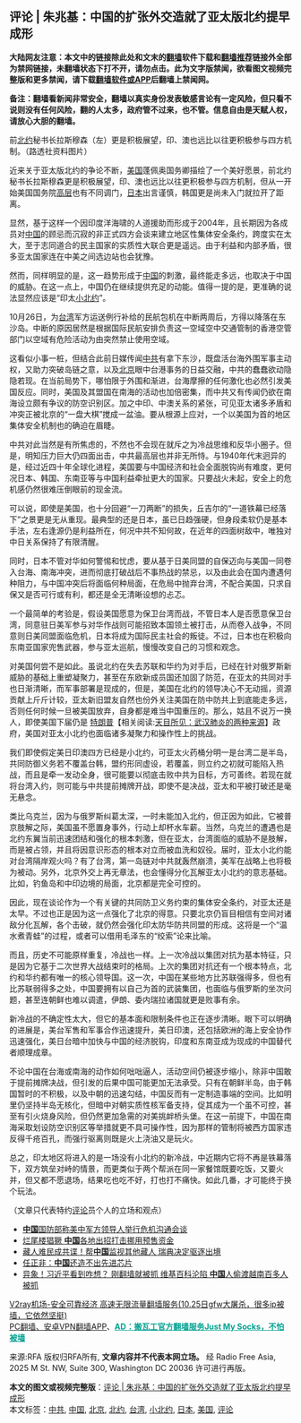  <h2>评论 | 朱兆基：中国的扩张外交造就了亚太版北约提早成形</h2> <p class="notice"><b>大陆网友注意：本文中的链接除此处和文末的<a href="https://github.com/bannedbook/fanqiang" >翻墙</a>软件下载和<a href="https://github.com/killgcd/justmysocks/blob/master/README.md">翻墙推荐</a>链接外全部为禁网链接，未翻墙状态下打不开，请勿点击。此为文字版禁闻，欲看图文视频完整版和更多禁闻，请下载<a href="https://github.com/bannedbook/fanqiang">翻墙软件或APP</a>后翻墙上禁闻网。</p><p>备注：翻墙看新闻非常安全，翻墙以真实身份发表敏感言论有一定风险，但只看不说则没有任何风险，翻的人太多，政府管不过来，也不管。信息自由是天赋人权，请放心大胆的翻墙。</b></p>  <div class="entry"> <p>前<a href="https://www.bannedbook.org/bnews/tag/%e5%8c%97%e7%ba%a6/" class="st_tag internal_tag" rel="tag" title="标签 北约 下的日志">北约</a>秘书长拉斯穆森（左）更是积极展望，印、澳也远比以往更积极参与四方机制。（路透社资料图片）</p> <p>近来关于亚太版北约的争论不断，<a href="https://www.bannedbook.org/bnews/tag/%e7%be%8e%e5%9b%bd/" class="st_tag internal_tag" rel="tag" title="标签 美国 下的日志">美国</a>蓬佩奥国务卿描绘了一个美好愿景，前北约秘书长拉斯穆森更是积极展望，印、澳也远比以往更积极参与四方机制，但从一开始美国国务院<span class='wp_keywordlink_affiliate'><a href="https://www.bannedbook.org/bnews/ccpdope/" title="中共高层内幕" target="_blank">高层</a></span>也有不同调门，<a href="https://www.bannedbook.org/bnews/tag/%e6%97%a5%e6%9c%ac/" class="st_tag internal_tag" rel="tag" title="标签 日本 下的日志">日本</a>出言谨慎，韩国更是尚未入门就拉开了距离。</p> <p>显然，基于这样一个因印度洋海啸的人道援助而形成于2004年，且长期因为各成员对<span class='wp_keywordlink_affiliate'><a href="https://www.bannedbook.org/" title="中国" target="_blank">中国</a></span>的顾忌而沉寂的非正式四方会谈来建立地区性集体安全条约，跨度实在太大，至于志同道合的民主国家的实质性大联合更是遥远。由于利益和内部矛盾，很多亚太国家连在中美之间选边站也会犹豫。</p> <p>然而，同样明显的是，这一趋势形成于<a href="https://www.bannedbook.org/bnews/tag/%E4%B8%AD%E5%9B%BD/" class="st_tag internal_tag" rel="tag" title="标签 中国 下的日志">中国</a>的刺激，最终能走多远，也取决于中国的威胁。在这一点上，中国仍在继续提供充足的动能。值得一提的是，更准确的说法显然应该是“印太<a href="https://www.bannedbook.org/bnews/tag/%e5%b0%8f%e5%8c%97%e7%ba%a6/" class="st_tag internal_tag" rel="tag" title="标签 小北约 下的日志">小北约</a>”。</p> <p>10月26日，为<a href="https://www.bannedbook.org/bnews/tag/%e5%8f%b0%e6%b9%be/" class="st_tag internal_tag" rel="tag" title="标签 台湾 下的日志">台湾</a>军方运送例行补给的民航包机在中断两周后，方得以降落在东沙岛。中断的原因居然是根据国际民航安排负责这一空域空中交通管制的香港空管部门以空域有危险活动为由突然禁止使用空域。</p>  <p>这看似小事一桩，但结合此前日媒传闻<a href="https://www.bannedbook.org/bnews/tag/%e4%b8%ad%e5%85%b1/" class="st_tag internal_tag" rel="tag" title="标签 中共 下的日志">中共</a>有拿下东沙，既盘活台海外围军事主动权，又助力突破岛链之意，以及<a href="https://www.bannedbook.org/bnews/tag/%e5%8c%97%e4%ba%ac/" class="st_tag internal_tag" rel="tag" title="标签 北京 下的日志">北京</a>眼中台港事务的日益交融，中共的蠢蠢欲动隐隐若现。在当前局势下，哪怕限于外围和渐进，台海摩擦的任何激化也必然引发美国反应。同时，美国及其盟国在南海的活动也加倍密集，而中共又有传闻仍欲在南海设立颇有争议的防空识别区。加之中印、中澳关系的紧张，可见亚太诸多矛盾和冲突正被北京的“一盘大棋”搅成一盆油。要从根源上应对，一个以美国为首的地区集体安全机制也的确迫在眉睫。</p> <p>中共对此当然是有所焦虑的，不然也不会现在就斥之为冷战思维和反华小圈子。但是，明知压力巨大仍四面出击，中共最高层也并非无所恃。与1940年代末迥异的是，经过近四十年全球化进程，美国要与中国经济和社会全面脱钩尚有难度，更何况日本、韩国、东南亚等与中国利益牵扯更大的国家。只要战火未起，安全上的危机感仍然很难压倒眼前的现金流。</p> <p>可以说，即使是美国，也十分回避“一刀两断”的损失，丘吉尔的“一道铁幕已经落下”之景更是无从重现。最典型的还是日本，虽已日趋强硬，但身段柔软仍是基本手法，左右逢源仍是利益所在，何况中共不知何故，在近年的四面树敌中，唯独对中日关系保持了有限清醒。</p> <p>同时，日本不管对华如何警惕和忧虑，要从基于日美同盟的自保迈向与美国一同卷入台海、南海冲突，进而彻底打破战后不事热战的禁忌，以及由此会在国内遭遇何种阻力，与中国冲突后将面临何种局面，在危局中抛弃台湾，不配合美国，只求自保又是否可行或有利，都还是全无清晰设想的忐忑。</p> <p>一个最简单的考验是，假设美国愿意为保卫台湾而战，不管日本人是否愿意保卫台湾，同意驻日美军参与对华作战则可能招致本国领土被打击，从而卷入战争，不同意则日美同盟面临危机，日本将成为国际民主社会的叛徒。不过，日本也在积极向东南亚国家兜售武器，参与亚太巡航，慢慢改变自己的习惯和观念。</p>  <p>对美国何尝不是如此。虽说北约在失去苏联和华约为对手后，已经在针对俄罗斯新威胁的基础上重塑凝聚力，甚至在东欧新成员国还加固了防范，在亚太的共同对手也日渐清晰，而军事部署是现成的，但是，美国在北约的领导决心不无动摇，资源贡献上斤斤计较，亚太新旧盟友自然也份外关注美国在防中防共上到底能走多远，否则任何时候一旦被美国放弃，自身都是难当中国重压的。那么，姑且不说万一换人，即使美国下届仍是 <span class='wp_keywordlink'><a href="https://www.bannedbook.org/bnews/comments/20200816/1381118.html" title="天目所见：川普将再赢总统大选 共和党掌参众两院" target="_blank">特朗普</a></span>【相关阅读:<a href='https://www.bannedbook.org/bnews/comments/20200816/1381123.html' target='_blank'>天目所见：武汉肺炎的两种来源</a>】政府，美国对亚太小北约也面临诸多凝聚力和操作性上的挑战。</p> <p>我们即使假定美日印澳四方已经是小北约，可亚太火药桶分明一是台湾二是半岛，共同防御义务若不覆盖台韩，盟约形同虚设，若覆盖，则立约之初就可能陷入热战，而且是牵一发动全身，很可能要以彻底击败中共为目标，方可善终。若现在就将台湾入约，则可能与中共提前摊牌开战，即使不是决战，亚太和平被打破还是毫无悬念。</p> <p>类比乌克兰，因为与俄罗斯纠葛太深，一时未能加入北约，但正因为如此，它被普京肢解之际，美国虽不愿置身事外，行动上却杯水车薪。当然，乌克兰的遭遇也是北约东翼当前迅速团结和强化的根本刺激，但在亚太，台湾面临的威胁不是肢解，而是被占领，并且将因意识形态的根本对立而被血洗和奴役。届时，亚太小北约能对台湾隔岸观火吗？有了台湾，第一岛链对中共就轰然崩溃，美军在战略上也将极为被动。另外，北京外交上再无章法，也会懂得分化瓦解亚太小北约的意志基础。比如，钓鱼岛和中印边境的局面，北京都是完全可控的。</p> <p>因此，现在谈论作为一个有关键的共同防卫义务约束的集体安全条约，对亚太还是太早。不过也正是因为这一点强化了北京的得意。只要北京仍盲目相信有空间对诸敌分化瓦解，各个击破，就仍然会强化印太防华防共同盟的形成。这将是一个“温水煮青蛙”的过程，或者可以借用毛泽东的“绞索”论来比喻。</p> <p>而且，历史不可能原样重复，冷战也一样。上一次冷战以集团对抗为基本特征，只是因为它基于二次世界大战结束时的格局。上次的集团对抗还有一个根本特点，北约和华约都有唯一的核心领导国。这一次，中国在某些地方比苏联强得多，但也有比苏联弱得多之处，中国要拥有以自己为首的武装集团，也面临与俄罗斯的坐次问题，甚至连朝鲜也难以调遣，伊朗、委内瑞拉诸国就更是败事有余。</p>  <p>新冷战的不确定性太大，但它的基本面和限制条件也正在逐步清晰。眼下可以明确的进展是，美台军售和军事合作迅速提升，美日印澳，还包括欧洲的海上安全协作迅速强化，美日台暗中加快与中国的经济脱钩，印度和东南亚成为现成的中国替代者顺理成章。</p> <p>不论中国在台海或南海的动作如何咄咄逼人，活动空间仍被逐步缩小，除非中国敢于提前摊牌决战，但引发的后果中国可能更加无法承受。只有在朝鲜半岛，由于韩国暂时的不积极，以及中朝的迅速勾结，中国反而有一定制造事端的空间。比如明里仍坚持半岛无核化，但暗中对朝实质性核军备支持，促其成为一个虽不可控，甚至有引火烧身风险，但仍然更加急需的对美挑衅桥头堡。在这一前提下，中国在南海采取划设防空识别区等举措就更不具可操作性，因为那样的管制将被西方国家违反得千疮百孔，而强行驱离则既是火上浇油又是玩火。</p> <p>总之，印太地区将进入的是一场没有小北约的新冷战，中近期内它将不再是铁幕落下，双方筑垒对峙的情景，而更类似于两个帮派在同一家餐馆既要吃饭，又要火并，但又都不愿退场，结果吃也吃不好，打也打不痛快。如此几番，才可能终于换个玩法。</p> <p>（文章只代表特约<span class='wp_keywordlink_affiliate'><a href="https://www.bannedbook.org/bnews/comments/" title="新闻评论" target="_blank">评论</a></span>员个人的立场和观点）</p> <ul class='op-related-articles' title='相关阅读'> <li><a href='https://www.bannedbook.org/bnews/headline/20201030/1422458.html' target='_blank'><b>中国</b>国防部称美中军方领导人举行危机沟通会谈</a></li> <li><a href='https://www.bannedbook.org/bnews/headline/20201030/1422457.html' target='_blank'>烂尾楼猖獗 <b>中国</b>各地出招打击挪用预售资金</a></li> <li><a href='https://www.bannedbook.org/bnews/worldnews/20201029/1422439.html' target='_blank'>藏人难民成共谍！帮<b>中国</b>监视其他藏人 瑞典决定驱逐出境</a></li> <li><a href='https://www.bannedbook.org/bnews/ssgc/20201029/1422429.html' target='_blank'>任正非：<b>中国</b>还造不出先进芯片</a></li> <li><a href='https://www.bannedbook.org/bnews/topimagenews/20201029/1422425.html' target='_blank'>异象！习近平看到咋想？ 刚翻墙就被抓 维基百科沦陷 <b>中国</b>人偷渡越南百多人被抓</a></li> </ul> <p class="texttj"> <a href="https://www.bannedbook.org/forum23/topic22702.html" target="_blank">V2ray机场-安全可靠经济 高速无限流量翻墙服务(10.25日gfw大屠杀，很多ip被墙，它依然坚挺)</a><br/> <a href="https://github.com/bannedbook/fanqiang/wiki/%E7%A6%81%E9%97%BB%E7%BD%91%E5%AE%89%E5%8D%93%E7%BF%BB%E5%A2%99%E6%96%B0%E9%97%BBAPP" target="_blank">PC翻墙、安卓VPN翻墙APP</a>、<span onclick="window.open('https://github.com/killgcd/justmysocks/blob/master/README.md')" style="font-weight:bold;color:#00A191;cursor:pointer;text-decoration:underline;outline:none">AD：搬瓦工官方翻墙服务Just My Socks，不怕被墙</span></p><p>来源:RFA  版权归RFA所有, <strong>文章内容并不代表本网立场。</strong>  经 Radio Free Asia, 2025 M St. NW, Suite 300, Washington DC 20036 许可进行再版。</p> <a name='sharetosocial'></a>       <div><b>本文的图文或视频完整版</b>：<a href='https://www.bannedbook.org/bnews/comments/20201030/1422456.html'>评论 | 朱兆基：中国的扩张外交造就了亚太版北约提早成形</a></div>  </div><!--END ENTRY--> <div class="postfooter"> <div>本文标签：<a href="https://www.bannedbook.org/bnews/tag/%e4%b8%ad%e5%85%b1/" rel="tag">中共</a>, <a href="https://www.bannedbook.org/bnews/tag/%E4%B8%AD%E5%9B%BD/" rel="tag">中国</a>, <a href="https://www.bannedbook.org/bnews/tag/%e5%8c%97%e4%ba%ac/" rel="tag">北京</a>, <a href="https://www.bannedbook.org/bnews/tag/%e5%8c%97%e7%ba%a6/" rel="tag">北约</a>, <a href="https://www.bannedbook.org/bnews/tag/%e5%8f%b0%e6%b9%be/" rel="tag">台湾</a>, <a href="https://www.bannedbook.org/bnews/tag/%e5%b0%8f%e5%8c%97%e7%ba%a6/" rel="tag">小北约</a>, <a href="https://www.bannedbook.org/bnews/tag/%e6%97%a5%e6%9c%ac/" rel="tag">日本</a>, <a href="https://www.bannedbook.org/bnews/tag/%e7%be%8e%e5%9b%bd/" rel="tag">美国</a>, <a href="https://www.bannedbook.org/bnews/tag/%E8%AF%84%E8%AE%BA/" rel="tag">评论</a></div>  </div><!--END POSTFOOTER--> 